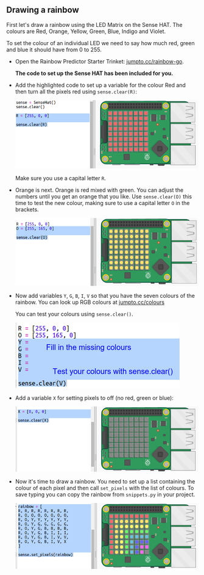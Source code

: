 ## Drawing a rainbow

First let's draw a rainbow using the LED Matrix on the Sense HAT. The colours are Red, Orange, Yellow, Green, Blue, Indigo and Violet.

To set the colour of an individual LED we need to say how much red, green and blue it should have from 0 to 255.

+ Open the Rainbow Predictor Starter Trinket: <a href="http://jumpto.cc/rainbow-go" target="_blank">jumpto.cc/rainbow-go</a>.
    
    **The code to set up the Sense HAT has been included for you.**

+ Add the highlighted code to set up a variable for the colour Red and then turn all the pixels red using `sense.clear(R)`:
    
    ![screenshot](images/rainbow-red.png)
    
    Make sure you use a capital letter `R`.

+ Orange is next. Orange is red mixed with green. You can adjust the numbers until you get an orange that you like. Use `sense.clear(O)` this time to test the new colour, making sure to use a capital letter `O` in the brackets.
    
    ![capture d'écran](images/rainbow-orange.png)

+ Now add variables `Y`, `G`, `B`, `I`, `V` so that you have the seven colours of the rainbow. You can look up RGB colours at <a href="http://jumpto.cc/colours" target="_blank">jumpto.cc/colours</a>
    
    You can test your colours using `sense.clear()`.
    
    ![capture d'écran](images/rainbow-colours.png)

+ Add a variable `X` for setting pixels to off (no red, green or blue):
    
    ![screenshot](images/rainbow-off.png)

+ Now it's time to draw a rainbow. You need to set up a list containing the colour of each pixel and then call `set_pixels` with the list of colours. To save typing you can copy the rainbow from `snippets.py` in your project.
    
    ![capture d'écran](images/rainbow-rainbow.png)